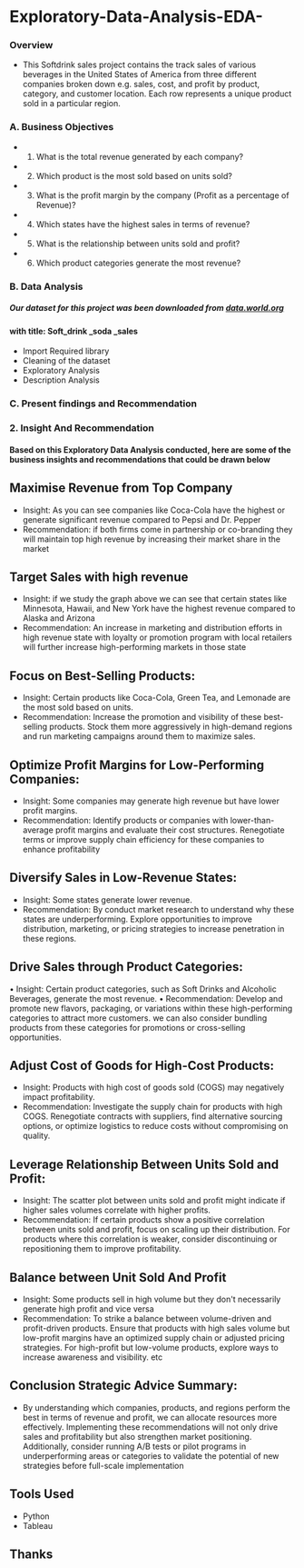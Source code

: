 # Exploratory-Data-Analysis-EDA-

### Overview 
- This Softdrink sales project contains the track sales of various beverages 
in the United States of America from three different companies broken down e.g. sales, cost, and profit by product, category, and customer location. Each row represents a unique product sold in a particular region.

### A. Business Objectives

- 1. What is the total revenue generated by each company?
- 2. Which product is the most sold based on units sold?
- 3. What is the profit margin by the company (Profit as a percentage of Revenue)?
- 4. Which states have the highest sales in terms of revenue?
- 5. What is the relationship between units sold and profit?
- 6. Which product categories generate the most revenue?
 
 ### B. Data Analysis
##### Our dataset  for this project was been downloaded from [data.world.org](https://data.world/vizwiz/sample-soda-sales)
#### with title: Soft_drink _soda _sales
- Import Required library
- Cleaning of the dataset
- Exploratory Analysis
- Description Analysis

### C. Present  findings and Recommendation
 
### 2. Insight And Recommendation 
#### Based on this Exploratory Data Analysis conducted, here are some of the business insights and recommendations that could be drawn below

## Maximise Revenue from Top Company
- Insight: As you can see companies like Coca-Cola have the highest or generate significant revenue compared to 
    Pepsi and Dr. Pepper
- Recommendation: if both firms come in partnership or co-branding they will maintain top high revenue by increasing their market share in the market

## Target Sales with high revenue 
- Insight: if we study the graph above we can see that certain states like Minnesota, Hawaii, and New York have 
the highest revenue compared to Alaska and Arizona
- Recommendation: An increase in marketing and distribution efforts in high revenue state with loyalty or promotion
program with local retailers will further increase high-performing markets in those state

## Focus on Best-Selling Products:
-	Insight: Certain products like Coca-Cola, Green Tea, and Lemonade are the most sold based on units.
-	Recommendation: Increase the promotion and visibility of these best-selling products. Stock them more aggressively in high-demand regions and run marketing campaigns around them to maximize sales.

## Optimize Profit Margins for Low-Performing Companies:
- Insight: Some companies may generate high revenue but have lower profit margins.
- Recommendation: Identify products or companies with lower-than-average profit margins and evaluate their cost structures. Renegotiate terms or improve supply chain efficiency for these companies to enhance profitability

## Diversify Sales in Low-Revenue States:
-	Insight: Some states generate lower revenue.
-	Recommendation: By conduct market research to understand why these states are underperforming. Explore opportunities to improve distribution, marketing, or pricing strategies to increase penetration in these regions.

## Drive Sales through Product Categories:
•	Insight: Certain product categories, such as Soft Drinks and Alcoholic Beverages, generate the most revenue.
•	Recommendation: Develop and promote new flavors, packaging, or variations within these high-performing categories to attract more customers. we can also consider bundling products from these categories for promotions or cross-selling opportunities.

## Adjust Cost of Goods for High-Cost Products:
-	Insight: Products with high cost of goods sold (COGS) may negatively impact profitability.
-	Recommendation: Investigate the supply chain for products with high COGS. Renegotiate contracts with suppliers, find alternative sourcing options, or optimize logistics to reduce costs without compromising on quality.

## Leverage Relationship Between Units Sold and Profit:
- Insight: The scatter plot between units sold and profit might indicate if higher sales volumes correlate with higher profits.
-	Recommendation: If certain products show a positive correlation between units sold and profit, focus on scaling up their distribution. For products where this correlation is weaker, consider discontinuing or repositioning them to improve profitability.

## Balance between Unit Sold And Profit
- Insight: Some products sell in high volume but they don't necessarily generate high profit and vice versa
- Recommendation: To strike a balance between volume-driven and profit-driven products. Ensure that products 
with high sales volume but low-profit margins have an optimized supply chain or adjusted pricing strategies. 
For high-profit but low-volume products, explore ways to increase awareness and visibility. etc

## Conclusion Strategic Advice Summary:
- By understanding which companies, products, and regions perform the best in terms of revenue and profit, we can allocate resources more effectively. Implementing these recommendations will not only drive sales and profitability but also strengthen market positioning. Additionally, consider running A/B tests or pilot programs in underperforming areas or categories to validate the potential of new strategies before full-scale implementation


## Tools Used
- Python
- Tableau

## Thanks









